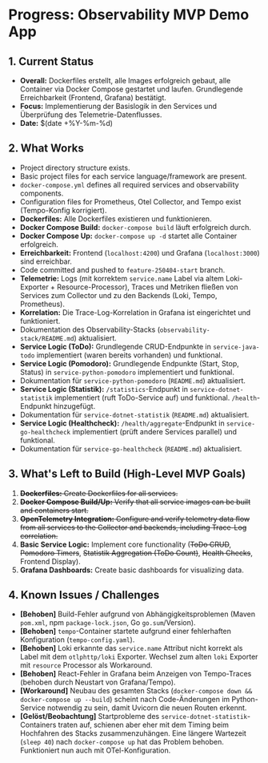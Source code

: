 # Progress: Observability MVP Demo App

## 1. Current Status

-   **Overall:** Dockerfiles erstellt, alle Images erfolgreich gebaut, alle Container via Docker Compose gestartet und laufen. Grundlegende Erreichbarkeit (Frontend, Grafana) bestätigt.
-   **Focus:** Implementierung der Basislogik in den Services und Überprüfung des Telemetrie-Datenflusses.
-   **Date:** $(date +%Y-%m-%d)

## 2. What Works

-   Project directory structure exists.
-   Basic project files for each service language/framework are present.
-   `docker-compose.yml` defines all required services and observability components.
-   Configuration files for Prometheus, Otel Collector, and Tempo exist (Tempo-Konfig korrigiert).
-   **Dockerfiles:** Alle Dockerfiles existieren und funktionieren.
-   **Docker Compose Build:** `docker-compose build` läuft erfolgreich durch.
-   **Docker Compose Up:** `docker-compose up -d` startet alle Container erfolgreich.
-   **Erreichbarkeit:** Frontend (`localhost:4200`) und Grafana (`localhost:3000`) sind erreichbar.
-   Code committed and pushed to `feature-250404-start` branch.
-   **Telemetrie:** Logs (mit korrektem `service.name` Label via altem Loki-Exporter + Resource-Processor), Traces und Metriken fließen von Services zum Collector und zu den Backends (Loki, Tempo, Prometheus).
-   **Korrelation:** Die Trace-Log-Korrelation in Grafana ist eingerichtet und funktioniert.
-   Dokumentation des Observability-Stacks (`observability-stack/README.md`) aktualisiert.
-   **Service Logic (ToDo):** Grundlegende CRUD-Endpunkte in `service-java-todo` implementiert (waren bereits vorhanden) und funktional.
-   **Service Logic (Pomodoro):** Grundlegende Endpunkte (Start, Stop, Status) in `service-python-pomodoro` implementiert und funktional.
-   Dokumentation für `service-python-pomodoro` (`README.md`) aktualisiert.
-   **Service Logic (Statistik):** `/statistics`-Endpunkt in `service-dotnet-statistik` implementiert (ruft ToDo-Service auf) und funktional. `/health`-Endpunkt hinzugefügt.
-   Dokumentation für `service-dotnet-statistik` (`README.md`) aktualisiert.
-   **Service Logic (Healthcheck):** `/health/aggregate`-Endpunkt in `service-go-healthcheck` implementiert (prüft andere Services parallel) und funktional.
-   Dokumentation für `service-go-healthcheck` (`README.md`) aktualisiert.

## 3. What's Left to Build (High-Level MVP Goals)

1.  ~~**Dockerfiles:** Create Dockerfiles for all services.~~
2.  ~~**Docker Compose Build/Up:** Verify that all service images can be built and containers start.~~
3.  ~~**OpenTelemetry Integration:** Configure and verify telemetry data flow from all services to the Collector and backends, including Trace-Log correlation.~~
4.  **Basic Service Logic:** Implement core functionality (~~ToDo CRUD~~, ~~Pomodoro Timers~~, ~~Statistik Aggregation (ToDo Count)~~, ~~Health Checks~~, Frontend Display).
5.  **Grafana Dashboards:** Create basic dashboards for visualizing data.

## 4. Known Issues / Challenges

-   **[Behoben]** Build-Fehler aufgrund von Abhängigkeitsproblemen (Maven `pom.xml`, npm `package-lock.json`, Go `go.sum`/Version).
-   **[Behoben]** `tempo`-Container startete aufgrund einer fehlerhaften Konfiguration (`tempo-config.yaml`).
-   **[Behoben]** Loki erkannte das `service.name` Attribut nicht korrekt als Label mit dem `otlphttp/loki` Exporter. Wechsel zum alten `loki` Exporter mit `resource` Processor als Workaround.
-   **[Behoben]** React-Fehler in Grafana beim Anzeigen von Tempo-Traces (behoben durch Neustart von Grafana/Tempo).
-   **[Workaround]** Neubau des gesamten Stacks (`docker-compose down && docker-compose up --build`) scheint nach Code-Änderungen im Python-Service notwendig zu sein, damit Uvicorn die neuen Routen erkennt.
-   **[Gelöst/Beobachtung]** Startprobleme des `service-dotnet-statistik`-Containers traten auf, schienen aber eher mit dem Timing beim Hochfahren des Stacks zusammenzuhängen. Eine längere Wartezeit (`sleep 40`) nach `docker-compose up` hat das Problem behoben. Funktioniert nun auch mit OTel-Konfiguration. 